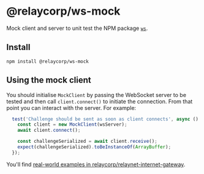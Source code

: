 # @relaycorp/ws-mock

Mock client and server to unit test the NPM package [`ws`](https://www.npmjs.com/package/ws).

## Install

```
npm install @relaycorp/ws-mock
```

## Using the mock client

You should initialise `MockClient` by passing the WebSocket server to be tested and then call `client.connect()` to initiate the connection. From that point you can interact with the server. For example:

```javascript
  test('Challenge should be sent as soon as client connects', async () => {
    const client = new MockClient(wsServer);
    await client.connect();

    const challengeSerialized = await client.receive();
    expect(challengeSerialized).toBeInstanceOf(ArrayBuffer);
  });
```

You'll find [real-world examples in relaycorp/relaynet-internet-gateway](https://github.com/relaycorp/relaynet-internet-gateway/search?l=TypeScript&q=%22%40relaycorp%2Fws-mock%22).

